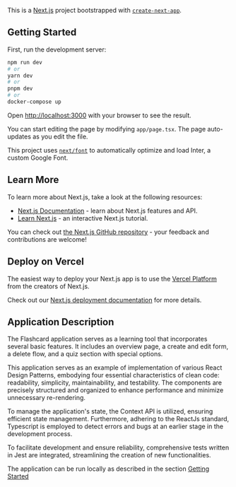 This is a [Next.js](https://nextjs.org/) project bootstrapped with [`create-next-app`](https://github.com/vercel/next.js/tree/canary/packages/create-next-app).

## Getting Started

First, run the development server:

```bash
npm run dev
# or
yarn dev
# or
pnpm dev
# or
docker-compose up
```

Open [http://localhost:3000](http://localhost:3000) with your browser to see the result.

You can start editing the page by modifying `app/page.tsx`. The page auto-updates as you edit the file.

This project uses [`next/font`](https://nextjs.org/docs/basic-features/font-optimization) to automatically optimize and load Inter, a custom Google Font.

## Learn More

To learn more about Next.js, take a look at the following resources:

- [Next.js Documentation](https://nextjs.org/docs) - learn about Next.js features and API.
- [Learn Next.js](https://nextjs.org/learn) - an interactive Next.js tutorial.

You can check out [the Next.js GitHub repository](https://github.com/vercel/next.js/) - your feedback and contributions are welcome!

## Deploy on Vercel

The easiest way to deploy your Next.js app is to use the [Vercel Platform](https://vercel.com/new?utm_medium=default-template&filter=next.js&utm_source=create-next-app&utm_campaign=create-next-app-readme) from the creators of Next.js.

Check out our [Next.js deployment documentation](https://nextjs.org/docs/deployment) for more details.

## Application Description

The Flashcard application serves as a learning tool that incorporates several basic features. It includes an overview page, a create and edit form, a delete flow, and a quiz section with special options.

This application serves as an example of implementation of various React Design Patterns, embodying four essential characteristics of clean code: readability, simplicity, maintainability, and testability. The components are precisely structured and organized to enhance performance and minimize unnecessary re-rendering.

To manage the application's state, the Context API is utilized, ensuring efficient state management. Furthermore, adhering to the ReactJs standard, Typescript is employed to detect errors and bugs at an earlier stage in the development process.

To facilitate development and ensure reliability, comprehensive tests written in Jest are integrated, streamlining the creation of new functionalities.

The application can be run locally as described in the section [Getting Started](#getting-started)
